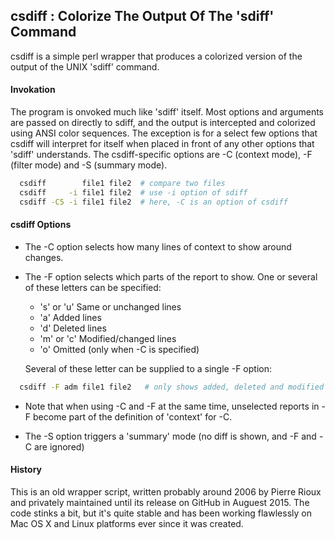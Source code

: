 
## csdiff : Colorize The Output Of The 'sdiff' Command

csdiff is a simple perl wrapper that produces a colorized version
of the output of the UNIX 'sdiff' command.

#### Invokation

The program is onvoked much like 'sdiff' itself. Most options and
arguments are passed on directly to sdiff, and the output is 
intercepted and colorized using ANSI color sequences. The
exception is for a select few options that csdiff will interpret
for itself when placed in front of any other options that 'sdiff'
understands. The csdiff-specific options are -C (context
mode), -F (filter mode) and -S (summary mode).


```bash
  csdiff        file1 file2  # compare two files
  csdiff     -i file1 file2  # use -i option of sdiff
  csdiff -C5 -i file1 file2  # here, -C is an option of csdiff
```

#### csdiff Options

* The -C option selects how many lines of context to show around changes.

* The -F option selects which parts of the report to show. One or several
  of these letters can be specified:

  - 's' or 'u'   Same or unchanged lines
  - 'a'          Added lines
  - 'd'          Deleted lines
  - 'm' or 'c'   Modified/changed lines
  - 'o'          Omitted (only when -C is specified)

  Several of these letter can be supplied to a single -F option:

```bash
  csdiff -F adm file1 file2   # only shows added, deleted and modified lines
```

* Note that when using -C and -F at the same time, unselected reports
  in -F become part of the definition of 'context' for -C.

* The -S option triggers a 'summary' mode (no diff is shown, and -F and -C are ignored)

#### History

This is an old wrapper script, written probably around 2006 by Pierre Rioux
and privately maintained until its release on GitHub in Auguest 2015. The
code stinks a bit, but it's quite stable and has been working flawlessly
on Mac OS X and Linux platforms ever since it was created.


